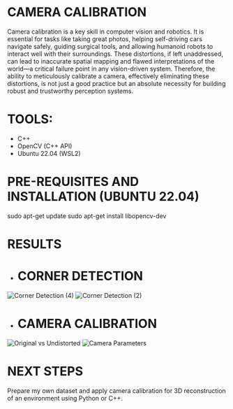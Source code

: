 # CAMERA CALIBRATION
Camera calibration is a key skill in computer vision and robotics. It is essential for tasks like taking great photos, helping self-driving cars navigate safely, guiding surgical tools, and allowing humanoid robots to interact well with their surroundings. These distortions, if left unaddressed, can lead to inaccurate spatial mapping and flawed interpretations of the world—a critical failure point in any vision-driven system. Therefore, the ability to meticulously calibrate a camera, effectively eliminating these distortions, is not just a good practice but an absolute necessity for building robust and trustworthy perception systems.

# TOOLS:
- C++
- OpenCV (C++ API)
- Ubuntu 22.04 (WSL2)

# PRE-REQUISITES AND INSTALLATION (UBUNTU 22.04)
sudo apt-get update
sudo apt-get install libopencv-dev

# RESULTS
- # CORNER DETECTION
![Corner Detection (4)](https://github.com/user-attachments/assets/823cd323-47df-4b19-810d-f0616c6fbac4)
![Corner Detection (2)](https://github.com/user-attachments/assets/62099b1d-40c2-450b-956e-04fc2e2b9110)

- # CAMERA CALIBRATION
![Original vs Undistorted](https://github.com/user-attachments/assets/2a85272d-2bf8-4731-a243-706260f9863f)
![Camera Parameters](https://github.com/user-attachments/assets/64e9dab6-42cf-48a7-86cf-3f6205514df3)

# NEXT STEPS
Prepare my own dataset and apply camera calibration for 3D reconstruction of an environment using Python or C++.

